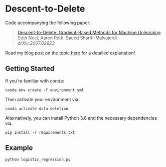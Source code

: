 # Descent-to-Delete

Code accompanying the following paper:

> [Descent-to-Delete: Gradient-Based Methods for Machine Unlearning](https://arxiv.org/abs/2007.02923)\
> Seth Neel, Aaron Roth, Saeed Sharifi-Malvajerdi\
> _arXiv:2007.02923_

Read my blog post on the topic [here](https://chriswaites.com/#/machine-unlearning) for a detailed explanation!

## Getting Started

If you're familiar with conda:

```
conda env create -f environment.yml
```

Then activate your environment via:

```
conda activate data-deletion
```

Alternatively, you can install Python 3.8 and the necessary dependencies via:

```
pip install -r requirements.txt
```

## Example

```
python logistic_regression.py
```
